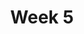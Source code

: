 ---
title: Week 5
days:
  - date: 2023-02-13
    events:
      "**Lecture 12**{: .label .label-lec} General Rules of Probability":
        "Ch. 10"
  - date: 2023-02-15
    events:
      "**Exam**{: .label .label-exam} Midterm 1":
      "**Lab 4**{: .label .label-lab} Probability Calculations (Due Feb. 21)":
      "**Homework 4**{: .label .label-hw} on Datahub":
  - date: 2023-02-17
    events:
      "**Lecture 13**{: .label .label-lec} Probability con.": 
      "**Quiz 4**{: .label .label-quiz} on Gradescope (Due Feb. 18, 12:00 PM PST)":
---